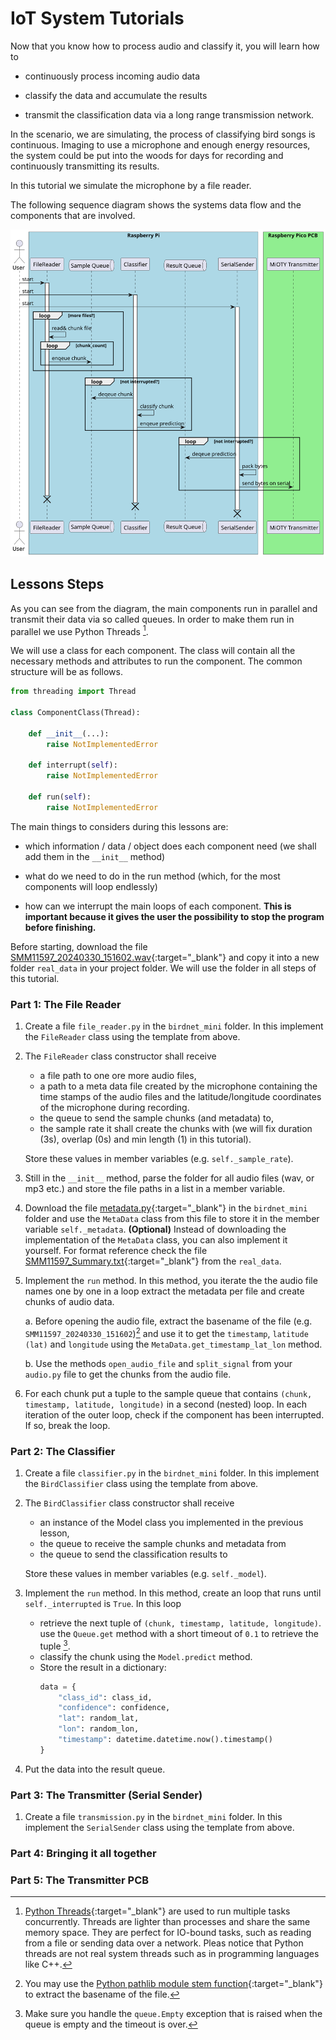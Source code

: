 # IoT System Tutorials

Now that you know how to process audio and classify it, you will learn how to 

* continuously process incoming audio data

* classify the data and accumulate the results

* transmit the classification data via a long range transmission network. 

In the scenario, we are simulating, the process of classifying bird songs is continuous. Imaging to use a microphone and enough energy resources, the system could be put into the woods for days for recording and continuously transmitting its results.

In this tutorial we simulate the microphone by a file reader.

The following sequence diagram shows the systems data flow and the components that are involved. 

![System Architecture](./pictures/system_components.svg)


## Lessons Steps

As you can see from the diagram, the main components run in parallel and transmit their data via so called queues. In order to make them run in parallel we use Python Threads [^1]. 

We will use a class for each component. The class will contain all the necessary methods and attributes to run the component. The common structure will be as follows. 

```python
from threading import Thread

class ComponentClass(Thread):

    def __init__(...):
        raise NotImplementedError

    def interrupt(self):
        raise NotImplementedError

    def run(self):
        raise NotImplementedError
```

The main things to considers during this lessons are:

* which information / data / object does each component need (we shall add them in the `__init__` method)

* what do we need to do in the run method (which, for the most components will loop endlessly)

* how can we interrupt the main loops of each component.  **This is important because it gives the user the possibility to stop the program before finishing.**

Before starting, download the file [SMM11597_20240330_151602.wav](./files/SMM11597_20240330_151602.wav){:target="_blank"} and copy it into a new folder `real_data` in your project folder. We will use the folder in all steps of this tutorial.

### Part 1: The File Reader

1. Create a file `file_reader.py` in the `birdnet_mini` folder. In this implement the `FileReader` class using the template from above.

2. The `FileReader` class constructor shall receive 

    * a file path to one ore more audio files, 
    * a path to a meta data file created by the microphone containing the time stamps of the audio files and the latitude/longitude coordinates of the microphone during recording. 
    * the queue to send the sample chunks (and metadata) to, 
    * the sample rate it shall create the chunks with (we will fix duration (3s), overlap (0s) and min length (1) in this tutorial). 
    
    Store these values in member variables (e.g. `self._sample_rate`).

3. Still in the `__init__`  method, parse the folder for all audio files (wav, or mp3 etc.) and store the file paths in a list in a member variable.

4. Download the file [metadata.py](./files/metadata.py){:target="_blank"}  in the `birdnet_mini` folder and use the `MetaData` class from this file to store it in the member variable `self._metadata`. **(Optional)** Instead of downloading the implementation of the `MetaData` class, you can also implement it yourself. For format reference check the file  [SMM11597_Summary.txt](./files/SMM11597_Summary.txt){:target="_blank"}  from the `real_data`.

5. Implement the `run` method. In this method, you iterate the the audio file names one by one in a loop extract the metadata per file and create chunks of audio data. 

    a. Before opening the audio file, extract the basename of the file  (e.g. `SMM11597_20240330_151602`)[^2] and use it to get the `timestamp`, `latitude (lat)` and `longitude` using the `MetaData.get_timestamp_lat_lon` method.

    b. Use the methods `open_audio_file` and `split_signal` from your `audio.py` file to get the chunks from the audio file. 

6. For each chunk put a tuple to the sample queue that contains `(chunk, timestamp, latitude, longitude)` in a second (nested) loop. In each iteration of the outer loop, check if the component has been interrupted. If so, break the loop.

### Part 2: The Classifier

1. Create a file `classifier.py` in the `birdnet_mini` folder. In this implement the `BirdClassifier` class using the template from above.


2. The `BirdClassifier` class constructor shall receive 

    * an instance of the Model class you implemented in the previous lesson, 
    * the queue to receive the sample chunks and metadata from
    * the queue to send the classification results to

    Store these values in member variables (e.g. `self._model`).

3. Implement the `run` method. In this method, create an loop that runs until `self._interrupted` is `True`. In this loop

    * retrieve the next tuple of  `(chunk, timestamp, latitude, longitude)`. use the `Queue.get` method with a short timeout of `0.1` to retrieve the tuple [^3].
    * classify the chunk using the `Model.predict` method.
    * Store the result in a dictionary:
        ```python
        data = {
            "class_id": class_id,
            "confidence": confidence,
            "lat": random_lat,
            "lon": random_lon,
            "timestamp": datetime.datetime.now().timestamp()
        }
        ```   
4. Put the data into the result queue.


### Part 3: The Transmitter (Serial Sender)

1. Create a file `transmission.py` in the `birdnet_mini` folder. In this implement the `SerialSender` class using the template from above.


### Part 4: Bringing it all together



### Part 5: The Transmitter PCB



[^1]: [Python Threads](https://docs.python.org/3/library/threading.html){:target="_blank"} are used to run multiple tasks concurrently. Threads are lighter than processes and share the same memory space. They are perfect for IO-bound tasks, such as reading from a file or sending data over a network. Pleas notice that Python threads are not real system threads such as in programming languages like C++.

[^2]: You may use the [Python pathlib module stem function](https://docs.python.org/3/library/pathlib.html){:target="_blank"} to extract the basename of the file. 

[^3]: Make sure you handle the `queue.Empty` exception that is raised when the queue is empty and the timeout is over.